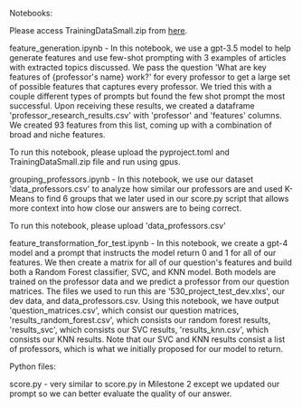Notebooks:

Please access TrainingDataSmall.zip from [here]([url](https://drive.google.com/file/d/17YDixaHlEz4GYiLQfAQnhJeds3-UBvxp/view?usp=drive_link)).

feature_generation.ipynb - In this notebook, we use a gpt-3.5 model to help generate features and use few-shot prompting with 3 examples of articles with extracted topics discussed. We pass the question 'What are key features of {professor's name} work?' for every professor to get a large set of possible features that captures every professor. We tried this with a couple different types of prompts but found the few shot prompt the most successful. Upon receiving these results, we created a dataframe 'professor_research_results.csv' with 'professor' and 'features' columns. We created 93 features from this list, coming up with a combination of broad and niche features. 

To run this notebook, please upload the pyproject.toml and TrainingDataSmall.zip file and run using gpus.

grouping_professors.ipynb - In this notebook, we use our dataset 'data_professors.csv' to analyze how similar our professors are and used K-Means to find 6 groups that we later used in our score.py script that allows more context into how close our answers are to being correct.

To run this notebook, please upload 'data_professors.csv'

feature_transformation_for_test.ipynb - In this notebook, we create a gpt-4 model and a prompt that instructs the model return 0 and 1 for all of our features. We then create a matrix for all of our question's features and build both a Random Forest classifier, SVC, and KNN model. Both models are trained on the professor data and we predict a professor from our question matrices. The files we used to run this are '530_project_test_dev.xlxs', our dev data, and data_professors.csv. Using this notebook, we have output 'question_matrices.csv', which consist our question matrices, 'results_random_forest.csv', which consists our random forest results, 'results_svc', which consists our SVC results, 'results_knn.csv', which consists our KNN results. Note that our SVC and KNN results consist a list of professors, which is what we initially proposed for our model to return.

Python files:

score.py - very similar to score.py in Milestone 2 except we updated our prompt so we can better evaluate the quality of our answer. 
